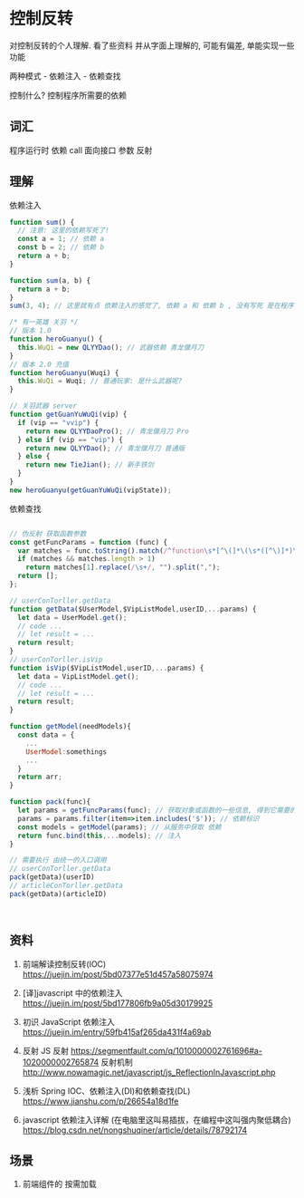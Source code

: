 # 控制反转

对控制反转的个人理解. 看了些资料 并从字面上理解的, 可能有偏差, 单能实现一些功能

两种模式 - 依赖注入 - 依赖查找

控制什么?
控制程序所需要的依赖

## 词汇

程序运行时 依赖 call 面向接口 参数 反射

## 理解

依赖注入

```js
function sum() {
  // 注意: 这里的依赖写死了!
  const a = 1; // 依赖 a
  const b = 2; // 依赖 b
  return a + b;
}

function sum(a, b) {
  return a + b;
}
sum(3, 4); // 这里就有点 依赖注入的感觉了, 依赖 a 和 依赖 b , 没有写死 是在程序 运行时 被注入了

/* 有一英雄 关羽 */
// 版本 1.0
function heroGuanyu() {
  this.WuQi = new QLYYDao(); // 武器依赖 青龙偃月刀
}
// 版本 2.0 充值
function heroGuanyu(Wuqi) {
  this.WuQi = Wuqi; // 普通玩家: 是什么武器呢?
}

// 关羽武器 server
function getGuanYuWuQi(vip) {
  if (vip == "vvip") {
    return new QLYYDaoPro(); // 青龙偃月刀 Pro
  } else if (vip == "vip") {
    return new QLYYDao(); // 青龙偃月刀 普通版
  } else {
    return new TieJian(); // 新手铁剑
  }
}
new heroGuanyu(getGuanYuWuQi(vipState));
```

依赖查找

```js

// 伪反射 获取函数参数
const getFuncParams = function (func) {
  var matches = func.toString().match(/^function\s*[^\(]*\(\s*([^\)]*)\)/m);
  if (matches && matches.length > 1)
    return matches[1].replace(/\s+/, "").split(",");
  return [];
};

// userConTorller.getData
function getData($UserModel,$VipListModel,userID,...params) {
  let data = UserModel.get();
  // code ...
  // let result = ...
  return result;
}
// userConTorller.isVip
function isVip($VipListModel,userID,...params) {
  let data = VipListModel.get();
  // code ...
  // let result = ...
  return result;
}

function getModel(needModels){
  const data = {
    ...
    UserModel:somethings
    ...
  }
  return arr;
}

function pack(func){
  let params = getFuncParams(func); // 获取对象或函数的一些信息, 得到它需要的依赖
  params = params.filter(item=>item.includes('$')); // 依赖标识
  const models = getModel(params); // 从服务中获取 依赖
  return func.bind(this,...models); // 注入
}

// 需要执行 由统一的入口调用
// userConTorller.getData
pack(getData)(userID)
// articleConTorller.getData
pack(getData)(articleID)




```

## 资料

1. 前端解读控制反转(IOC)
   https://juejin.im/post/5bd07377e51d457a58075974

2. [译]javascript 中的依赖注入
   https://juejin.im/post/5bd177806fb9a05d30179925

3. 初识 JavaScript 依赖注入
   https://juejin.im/entry/59fb415af265da431f4a69ab

4. 反射
   JS 反射 https://segmentfault.com/q/1010000002761696#a-1020000002765874
   反射机制 http://www.nowamagic.net/javascript/js_ReflectionInJavascript.php

5. 浅析 Spring IOC、依赖注入(DI)和依赖查找(DL)
   https://www.jianshu.com/p/26654a18d1fe

6. javascript 依赖注入详解 (在电脑里这叫易插拔，在编程中这叫强内聚低耦合)
   https://blog.csdn.net/nongshuqiner/article/details/78792174

## 场景

1. 前端组件的 按需加载
